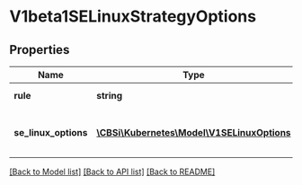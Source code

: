 # V1beta1SELinuxStrategyOptions

## Properties
Name | Type | Description | Notes
------------ | ------------- | ------------- | -------------
**rule** | **string** | type is the strategy that will dictate the allowable labels that may be set. | 
**se_linux_options** | [**\CBSi\Kubernetes\Model\V1SELinuxOptions**](V1SELinuxOptions.md) | seLinuxOptions required to run as; required for MustRunAs More info: https://git.k8s.io/community/contributors/design-proposals/security_context.md | [optional] 

[[Back to Model list]](../README.md#documentation-for-models) [[Back to API list]](../README.md#documentation-for-api-endpoints) [[Back to README]](../README.md)



